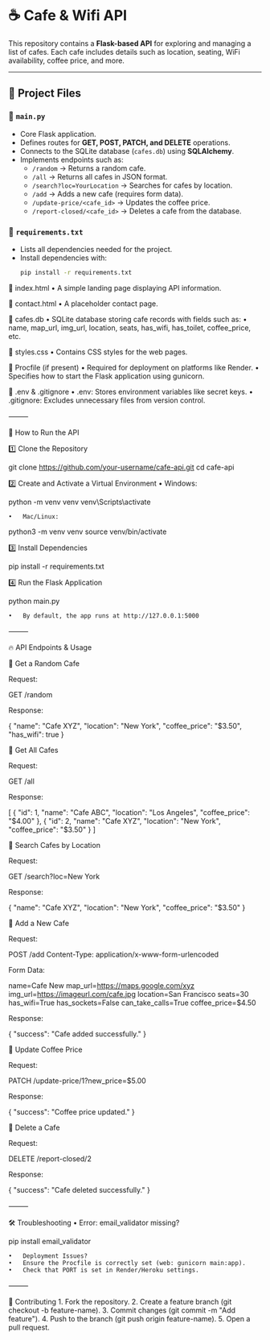 # ☕ Cafe & Wifi API

This repository contains a **Flask-based API** for exploring and managing a list of cafes. Each cafe includes details such as location, seating, WiFi availability, coffee price, and more. 

---

## 📂 Project Files

### 🔹 `main.py`
- Core Flask application.
- Defines routes for **GET, POST, PATCH, and DELETE** operations.
- Connects to the SQLite database (`cafes.db`) using **SQLAlchemy**.
- Implements endpoints such as:
  - `/random` → Returns a random cafe.
  - `/all` → Returns all cafes in JSON format.
  - `/search?loc=YourLocation` → Searches for cafes by location.
  - `/add` → Adds a new cafe (requires form data).
  - `/update-price/<cafe_id>` → Updates the coffee price.
  - `/report-closed/<cafe_id>` → Deletes a cafe from the database.

### 🔹 `requirements.txt`
- Lists all dependencies needed for the project.
- Install dependencies with:
  ```sh
  pip install -r requirements.txt

🔹 index.html
	•	A simple landing page displaying API information.

🔹 contact.html
	•	A placeholder contact page.

🔹 cafes.db
	•	SQLite database storing cafe records with fields such as:
	•	name, map_url, img_url, location, seats, has_wifi, has_toilet, coffee_price, etc.

🔹 styles.css
	•	Contains CSS styles for the web pages.

🔹 Procfile (if present)
	•	Required for deployment on platforms like Render.
	•	Specifies how to start the Flask application using gunicorn.

🔹 .env & .gitignore
	•	.env: Stores environment variables like secret keys.
	•	.gitignore: Excludes unnecessary files from version control.

⸻

🚀 How to Run the API

1️⃣ Clone the Repository

git clone https://github.com/your-username/cafe-api.git
cd cafe-api

2️⃣ Create and Activate a Virtual Environment
	•	Windows:

python -m venv venv
venv\Scripts\activate


	•	Mac/Linux:

python3 -m venv venv
source venv/bin/activate



3️⃣ Install Dependencies

pip install -r requirements.txt

4️⃣ Run the Flask Application

python main.py

	•	By default, the app runs at http://127.0.0.1:5000

⸻

🔥 API Endpoints & Usage

🔹 Get a Random Cafe

Request:

GET /random

Response:

{
  "name": "Cafe XYZ",
  "location": "New York",
  "coffee_price": "$3.50",
  "has_wifi": true
}

🔹 Get All Cafes

Request:

GET /all

Response:

[
  {
    "id": 1,
    "name": "Cafe ABC",
    "location": "Los Angeles",
    "coffee_price": "$4.00"
  },
  {
    "id": 2,
    "name": "Cafe XYZ",
    "location": "New York",
    "coffee_price": "$3.50"
  }
]

🔹 Search Cafes by Location

Request:

GET /search?loc=New York

Response:

{
  "name": "Cafe XYZ",
  "location": "New York",
  "coffee_price": "$3.50"
}

🔹 Add a New Cafe

Request:

POST /add
Content-Type: application/x-www-form-urlencoded

Form Data:

name=Cafe New
map_url=https://maps.google.com/xyz
img_url=https://imageurl.com/cafe.jpg
location=San Francisco
seats=30
has_wifi=True
has_sockets=False
can_take_calls=True
coffee_price=$4.50

Response:

{
  "success": "Cafe added successfully."
}

🔹 Update Coffee Price

Request:

PATCH /update-price/1?new_price=$5.00

Response:

{
  "success": "Coffee price updated."
}

🔹 Delete a Cafe

Request:

DELETE /report-closed/2

Response:

{
  "success": "Cafe deleted successfully."
}



⸻

🛠️ Troubleshooting
	•	Error: email_validator missing?

pip install email_validator


	•	Deployment Issues?
	•	Ensure the Procfile is correctly set (web: gunicorn main:app).
	•	Check that PORT is set in Render/Heroku settings.

⸻

🤝 Contributing
	1.	Fork the repository.
	2.	Create a feature branch (git checkout -b feature-name).
	3.	Commit changes (git commit -m "Add feature").
	4.	Push to the branch (git push origin feature-name).
	5.	Open a pull request.
